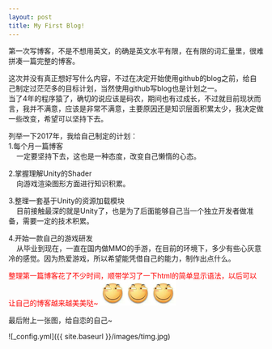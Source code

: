 ```yaml
---
layout: post
title: My First Blog!
---
```


第一次写博客，不是不想用英文，的确是英文水平有限，在有限的词汇量里，很难拼凑一篇完整的博客。

这次并没有真正想好写什么内容，不过在决定开始使用github的blog之前，给自己制定过茫茫多的目标计划，当然使用github写blog也是计划之一。<br/>
当了4年的程序猿了，确切的说应该是码农，期间也有过成长，不过就目前现状而言，我并不满意，应该是非常不满意，主要原因还是知识层面积累太少，我决定做一些改变，希望可以坚持下去。

列举一下2017年，我给自己制定的计划：<br/>
1.每个月一篇博客<br/>
&nbsp;&nbsp;&nbsp;&nbsp;一定要坚持下去，这也是一种态度，改变自己懒惰的心态。

2.掌握理解Unity的Shader<br/>
&nbsp;&nbsp;&nbsp;&nbsp;向游戏渲染图形方面进行知识积累。

3.整理一套基于Unity的资源加载模块<br/>
&nbsp;&nbsp;&nbsp;&nbsp;目前接触最深的就是Unity了，也是为了后面能够自己当一个独立开发者做准备，需要一定的技术积累。

4.开始一款自己的游戏研发<br/>
&nbsp;&nbsp;&nbsp;&nbsp;从毕业到现在，一直在国内做MMO的手游，在目前的环境下，多少有些心灰意冷的感觉。因为热爱游戏，所以希望能凭借自己的能力，制作出点什么。


<font color="#FF0000">整理第一篇博客花了不少时间，顺带学习了一下html的简单显示语法，以后可以让自己的博客越来越美美哒~</font>
<img src="/images/badsmile.jpg" alt="_config.yml" width="50"><img src="/images/badsmile.jpg" alt="_config.yml" width="50"><img src="/images/badsmile.jpg" alt="_config.yml" width="50">


最后附上一张图，给自恋的自己~

![_config.yml]({{ site.baseurl }}/images/timg.jpg)